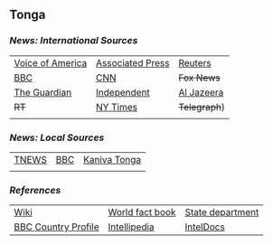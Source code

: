 ## Tonga ##

### _News: International Sources_ ###
|   |   |   |
| --- | --- | --- |
| [Voice of America](https://www.voanews.com/search?search_api_fulltext=Tonga&type=1&sort_by=publication_time) | [Associated Press](https://apnews.com/Tonga) | [Reuters](https://www.reuters.com/places/tonga) |
| [BBC](https://www.bbc.com/news/topics/ce1qrvlexgzt/tonga) | [CNN](https://www.cnn.com/search/?q=Tonga&size=10&type=article) | ~~Fox News~~ |
| [The Guardian](https://www.theguardian.com/world/tonga) | [Independent](https://www.independent.co.uk/topic/Tonga) | [Al Jazeera](https://www.aljazeera.com/topics/country/Tonga.html) |
| ~~RT~~ | [NY Times](https://www.nytimes.com/topic/destination/tonga) | ~~Telegraph~~) |
|  |  |  |

### _News: Local Sources_ ###
|   |   |   |
| --- | --- | --- |
| [TNEWS](http://www.tnews.co.nz/) | [BBC](https://www.bbc.com/news/topics/ce1qrvlexgzt/tonga) | [Kaniva Tonga](https://www.kanivatonga.nz/category/news/) |
|  |  |  |


### _References_ ###
|   |   |   |
| --- | --- | --- |
| [Wiki](https://en.wikipedia.org/wiki/Tonga) | [World fact book](https://www.cia.gov/library/publications/resources/the-world-factbook/geos/tn.html) | [State department](https://www.state.gov/countries-areas/tonga/) |
| [BBC Country Profile](https://www.bbc.com/news/world-asia-pacific-16197014) | [Intellipedia](https://intellipedia.intelink.gov/wiki/Tonga) | [IntelDocs](https://inteldocs.intelink.gov/search/folder?q=Tonga) |
